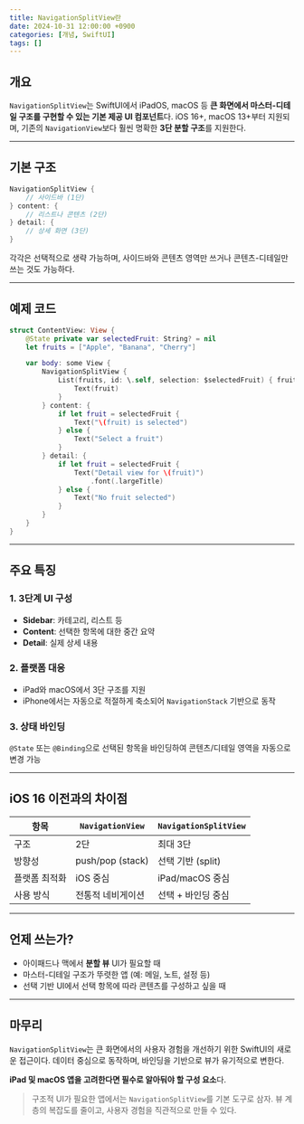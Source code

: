 ```yaml
---
title: NavigationSplitView란
date: 2024-10-31 12:00:00 +0900
categories: [개념, SwiftUI]
tags: []
---
```




## 개요

`NavigationSplitView`는 SwiftUI에서 iPadOS, macOS 등 **큰 화면에서 마스터-디테일 구조를 구현할 수 있는 기본 제공 UI 컴포넌트**다.
iOS 16+, macOS 13+부터 지원되며, 기존의 `NavigationView`보다 훨씬 명확한 **3단 분할 구조**를 지원한다.

---

## 기본 구조

```swift
NavigationSplitView {
    // 사이드바 (1단)
} content: {
    // 리스트나 콘텐츠 (2단)
} detail: {
    // 상세 화면 (3단)
}
```

각각은 선택적으로 생략 가능하며, 사이드바와 콘텐츠 영역만 쓰거나 콘텐츠-디테일만 쓰는 것도 가능하다.

---

## 예제 코드

```swift
struct ContentView: View {
    @State private var selectedFruit: String? = nil
    let fruits = ["Apple", "Banana", "Cherry"]

    var body: some View {
        NavigationSplitView {
            List(fruits, id: \.self, selection: $selectedFruit) { fruit in
                Text(fruit)
            }
        } content: {
            if let fruit = selectedFruit {
                Text("\(fruit) is selected")
            } else {
                Text("Select a fruit")
            }
        } detail: {
            if let fruit = selectedFruit {
                Text("Detail view for \(fruit)")
                    .font(.largeTitle)
            } else {
                Text("No fruit selected")
            }
        }
    }
}
```

---

## 주요 특징

### 1. 3단계 UI 구성

* **Sidebar**: 카테고리, 리스트 등
* **Content**: 선택한 항목에 대한 중간 요약
* **Detail**: 실제 상세 내용

### 2. 플랫폼 대응

* iPad와 macOS에서 3단 구조를 지원
* iPhone에서는 자동으로 적절하게 축소되어 `NavigationStack` 기반으로 동작

### 3. 상태 바인딩

`@State` 또는 `@Binding`으로 선택된 항목을 바인딩하여 콘텐츠/디테일 영역을 자동으로 변경 가능

---

## iOS 16 이전과의 차이점

| 항목      | `NavigationView` | `NavigationSplitView` |
| ------- | ---------------- | --------------------- |
| 구조      | 2단               | 최대 3단                 |
| 방향성     | push/pop (stack) | 선택 기반 (split)         |
| 플랫폼 최적화 | iOS 중심           | iPad/macOS 중심         |
| 사용 방식   | 전통적 네비게이션        | 선택 + 바인딩 중심           |

---

## 언제 쓰는가?

* 아이패드나 맥에서 **분할 뷰** UI가 필요할 때
* 마스터-디테일 구조가 뚜렷한 앱 (예: 메일, 노트, 설정 등)
* 선택 기반 UI에서 선택 항목에 따라 콘텐츠를 구성하고 싶을 때

---

## 마무리

`NavigationSplitView`는 큰 화면에서의 사용자 경험을 개선하기 위한 SwiftUI의 새로운 접근이다.
데이터 중심으로 동작하며, 바인딩을 기반으로 뷰가 유기적으로 변한다.

**iPad 및 macOS 앱을 고려한다면 필수로 알아둬야 할 구성 요소**다.

> 구조적 UI가 필요한 앱에서는 `NavigationSplitView`를 기본 도구로 삼자.
> 뷰 계층의 복잡도를 줄이고, 사용자 경험을 직관적으로 만들 수 있다.

